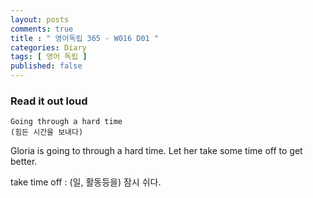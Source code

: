 ```yaml
---
layout: posts
comments: true
title : " 영어독립 365 - W016 D01 "
categories: Diary
tags: [ 영어 독립 ]
published: false
---
```


### Read it out loud

```text
Going through a hard time
(힘든 시간을 보내다)
```

Gloria is going to through a hard time. Let her take some time off to get better.

take time off
 : (일, 활동등을) 잠시 쉬다.
